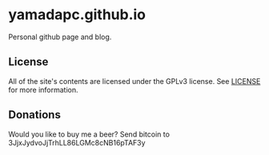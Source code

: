 yamadapc.github.io
==================

Personal github page and blog.

## License
All of the site's contents are licensed under the GPLv3 license. See
[LICENSE](/LICENSE) for more information.

## Donations
Would you like to buy me a beer? Send bitcoin to 3JjxJydvoJjTrhLL86LGMc8cNB16pTAF3y
